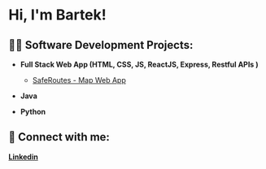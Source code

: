 <h1>Hi, I'm Bartek! </h1>

<h2>👨‍💻 Software Development Projects:</h2>

- <b>Full Stack Web App (HTML, CSS, JS, ReactJS, Express, Restful APIs )</b>
  - [SafeRoutes - Map Web App](##) <b><i></b></i>

- <b>Java</b>

- <b>Python</b>
  


## 🤳 Connect with me:
[**Linkedin**](https://www.linkedin.com/in/bartek-fraczek-868953259/)





